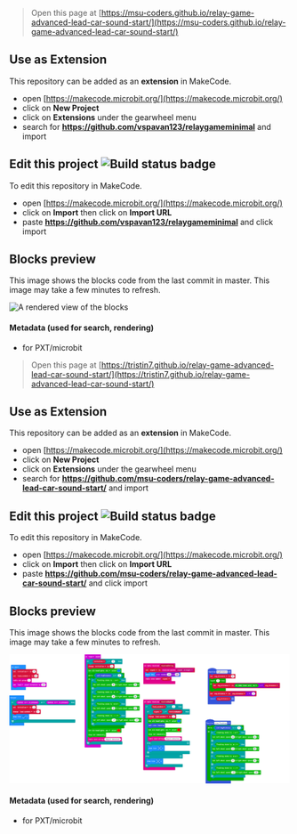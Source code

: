
> Open this page at [https://msu-coders.github.io/relay-game-advanced-lead-car-sound-start/](https://msu-coders.github.io/relay-game-advanced-lead-car-sound-start/)

## Use as Extension

This repository can be added as an **extension** in MakeCode.

* open [https://makecode.microbit.org/](https://makecode.microbit.org/)
* click on **New Project**
* click on **Extensions** under the gearwheel menu
* search for **https://github.com/vspavan123/relaygameminimal** and import

## Edit this project ![Build status badge](https://github.com/vspavan123/relaygameminimal/workflows/MakeCode/badge.svg)

To edit this repository in MakeCode.

* open [https://makecode.microbit.org/](https://makecode.microbit.org/)
* click on **Import** then click on **Import URL**
* paste **https://github.com/vspavan123/relaygameminimal** and click import

## Blocks preview

This image shows the blocks code from the last commit in master.
This image may take a few minutes to refresh.

![A rendered view of the blocks](https://github.com/vspavan123/relaygameminimal/raw/master/.github/makecode/blocks.png)

#### Metadata (used for search, rendering)

* for PXT/microbit
<script src="https://makecode.com/gh-pages-embed.js"></script><script>makeCodeRender("{{ site.makecode.home_url }}", "{{ site.github.owner_name }}/{{ site.github.repository_name }}");</script>



> Open this page at [https://tristin7.github.io/relay-game-advanced-lead-car-sound-start/](https://tristin7.github.io/relay-game-advanced-lead-car-sound-start/)

## Use as Extension

This repository can be added as an **extension** in MakeCode.

* open [https://makecode.microbit.org/](https://makecode.microbit.org/)
* click on **New Project**
* click on **Extensions** under the gearwheel menu
* search for **https://github.com/msu-coders/relay-game-advanced-lead-car-sound-start/** and import

## Edit this project ![Build status badge](https://github.com/msu-coders/relay-game-advanced-lead-car-sound-start/workflows/MakeCode/badge.svg)

To edit this repository in MakeCode.

* open [https://makecode.microbit.org/](https://makecode.microbit.org/)
* click on **Import** then click on **Import URL**
* paste **https://github.com/msu-coders/relay-game-advanced-lead-car-sound-start/** and click import

## Blocks preview

This image shows the blocks code from the last commit in master.
This image may take a few minutes to refresh.

![A rendered view of the blocks](https://github.com/msu-coders/relay-game-advanced-lead-car-sound-start/raw/master/.github/makecode/blocks.png)

#### Metadata (used for search, rendering)

* for PXT/microbit
<script src="https://makecode.com/gh-pages-embed.js"></script><script>makeCodeRender("{{ site.makecode.home_url }}", "{{ site.github.owner_name }}/{{ site.github.repository_name }}");</script>
